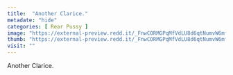 ```yaml
---
title:  "Another Clarice."
metadate: "hide"
categories: [ Rear Pussy ]
image: "https://external-preview.redd.it/_FnwCORMGPqMfVdLU8d6qtNumvW6mfpuo5ms666CxPQ.jpg?auto=webp&s=c68c36047a6c62d135f96bfc51b4b9bb8bea0e43"
thumb: "https://external-preview.redd.it/_FnwCORMGPqMfVdLU8d6qtNumvW6mfpuo5ms666CxPQ.jpg?width=1080&crop=smart&auto=webp&s=bb579943879f0192619a06eaa018399baba97a2a"
visit: ""
---
```

Another Clarice.
